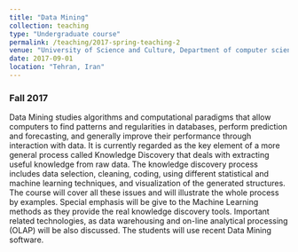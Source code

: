 ```yaml
---
title: "Data Mining"
collection: teaching
type: "Undergraduate course"
permalink: /teaching/2017-spring-teaching-2
venue: "University of Science and Culture, Department of computer science"
date: 2017-09-01
location: "Tehran, Iran"
---
```




### Fall 2017

Data Mining studies algorithms and computational paradigms that allow computers to find patterns and regularities in databases, 
perform prediction and forecasting, and generally improve their performance through interaction with data. 
It is currently regarded as the key element of a more general process called Knowledge Discovery that deals with extracting useful knowledge from raw data. 
The knowledge discovery process includes data selection, cleaning, coding, using different statistical and machine learning techniques, 
and visualization of the generated structures. 
The course will cover all these issues and will illustrate the whole process by examples. 
Special emphasis will be give to the Machine Learning methods as they provide the real knowledge discovery tools. 
Important related technologies, as data warehousing and on-line analytical processing (OLAP) will be also discussed. 
The students will use recent Data Mining software.